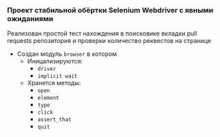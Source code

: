 ### Проект стабильной обёртки Selenium Webdriver с явными ожиданиями

Реализован простой тест нахождения в поисковике вкладки pull requests репозитория и проверки количество реквестов на странице
* Создан модуль `browser` в котором 
  * Иницализируются:
    * `driver`
    * `implicit wait`
  * Хранятся методы:
    * `open`
    * `element`
    * `type`
    * `click`
    * `assert_that`
    * `quit`